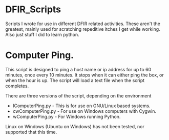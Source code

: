 # DFIR_Scripts
Scripts I wrote for use in different DFIR related activities. These aren't the greatest, mainly used for scratching repeditive itches I get while working. Also just stuff I did to learn python.

# Computer Ping.
  This script is designed to ping a host name or ip address for up to 60 minutes, once every 10 minutes. It stops when it can either ping the box, or when the hour is up. The script will load a text file when the script completes.

There are three versions of the script, depending on the environment
 * lComputerPing.py - This is for use on GNU/Linux based systems.
 * cwComputerPing.py - For use on Windows computers with Cygwin.
 * wComputerPing.py - For Windows running Python.
 
 Linux on Windows (Ubuntu on Windows) has not been tested, nor supported that this time.
